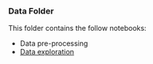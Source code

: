 ### Data Folder

This folder contains the follow notebooks:
- Data pre-processing
- [Data exploration]('https://github.com/Nicole7443/flight-modelling/blob/main/notebooks/data/Data%20Exploration.ipynb')
